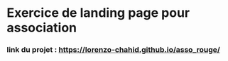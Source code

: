 # Exercice de landing page pour association

### link du projet : https://lorenzo-chahid.github.io/asso_rouge/ 
